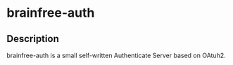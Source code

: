 # brainfree-auth

## Description

brainfree-auth is a small self-written Authenticate Server based on OAtuh2.

